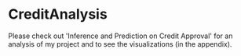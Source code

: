 # CreditAnalysis

Please check out 'Inference and Prediction on Credit Approval' for an analysis of my project and to see the visualizations (in the appendix).
